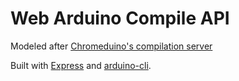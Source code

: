 # Web Arduino Compile API

Modeled after [Chromeduino's compilation server](https://github.com/spaceneedle/Chromeduino/tree/master/Chromeduino%20Server)

Built with [Express](https://expressjs.com/) and [arduino-cli](https://arduino.github.io/arduino-cli/latest/).

